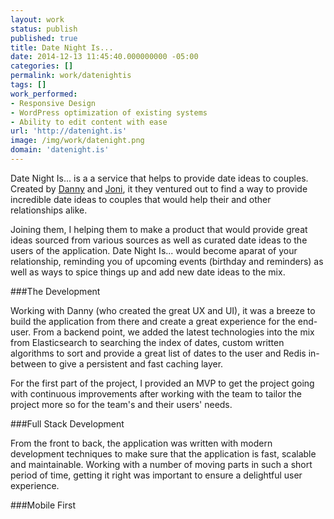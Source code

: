 ```yaml
---
layout: work
status: publish
published: true
title: Date Night Is...
date: 2014-12-13 11:45:40.000000000 -05:00
categories: []
permalink: work/datenightis
tags: []
work_performed:
- Responsive Design
- WordPress optimization of existing systems
- Ability to edit content with ease
url: 'http://datenight.is'
image: /img/work/datenight.png
domain: 'datenight.is'
---
```


Date Night Is... is a a service that helps to provide date ideas to couples. Created by [Danny](https://twitter.com/AmongMany) and [Joni](https://twitter.com/JoniGoldbach), it they ventured out to find a way to provide incredible date ideas to couples that would help their and other relationships alike.

Joining them, I helping them to make a product that would provide great ideas sourced from various sources as well as curated date ideas to the users of the application. Date Night Is... would become aparat of your relationship, reminding you of upcoming events (birthday and reminders) as well as ways to spice things up and add new date ideas to the mix.

###The Development

Working with Danny (who created the great UX and UI), it was a breeze to build the application from there and create a great experience for the end-user. From a backend point, we added the latest technologies into the mix from Elasticsearch to searching the index of dates, custom written algorithms to sort and provide a great list of dates to the user and Redis in-between to give a persistent and fast caching layer.

For the first part of the project, I provided an MVP to get the project going with continuous improvements after working with the team to tailor the project more so for the team's and their users' needs. 

###Full Stack Development

From the front to back, the application was written with modern development techniques to make sure that the application is fast, scalable and maintainable. Working with a number of moving parts in such a short period of time, getting it right was important to ensure a delightful user experience. 

###Mobile First